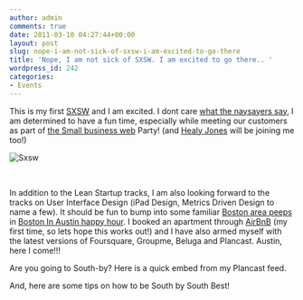 ```yaml
---
author: admin
comments: true
date: 2011-03-10 04:27:44+00:00
layout: post
slug: nope-i-am-not-sick-of-sxsw-i-am-excited-to-go-there
title: 'Nope, I am not sick of SXSW. I am excited to go there.. '
wordpress_id: 242
categories:
- Events
---
```


This is my first [SXSW](http://sxsw.com) and I am excited. I dont care [what the naysayers say](http://techcrunch.com/2011/03/07/sxsgah/), I am determined to have a fun time, especially while meeting our customers as part of [the Small business web](http://thesmallbusinessweb.com) Party! (and [Healy Jones](http://startable.com) will be joining me too!)




![Sxsw](http://www.startupproductmanager.com/wp-content/uploads/2011/03/sxsw.jpeg)




 




In addition to the Lean Startup tracks, I am also looking forward to the tracks on User Interface Design (iPad Design, Metrics Driven Design to name a few). It should be fun to bump into some familiar [Boston area peeps](http://bostinnovation.com/2011/03/07/boston-all-up-in-sxswi-preview-sxswbos/?ref=act&buid=0) in [Boston In Austin happy hour](http://bostoninaustinsxsw.eventbrite.com/#m_1_200). I booked an apartment through [AirBnB](http://airbnb.com) (my first time, so lets hope this works out!) and I have also armed myself with the latest versions of Foursquare, Groupme, Beluga and Plancast. Austin, here I come!!!




Are you going to South-by? Here is a quick embed from my Plancast feed.





And, here are some tips on how to be South by South Best! 
